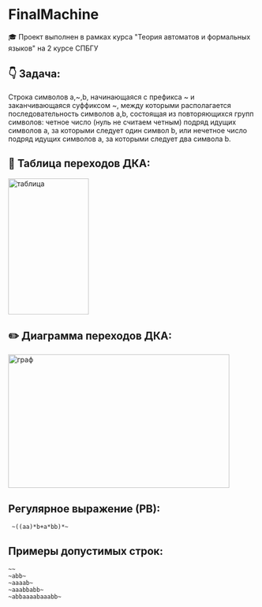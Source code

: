 # FinalMachine

:mortar_board: Проект выполнен в рамках курса "Теория автоматов и формальных языков" на 2 курсе СПБГУ

## :point_down: Задача: 
Строка символов a,~,b, начинающаяся с префикса ~ и заканчивающаяся суффиксом ~,
между которыми располагается последовательность символов a,b, состоящая из
повторяющихся групп символов: четное число (нуль не считаем четным) подряд
идущих символов a, за которыми следует один символ b, или нечетное число подряд
идущих символов a, за которыми следует два символа b.

## :date: Таблица переходов ДКA:

<img width="163" height="276" alt="таблица" src="https://github.com/user-attachments/assets/3d994b98-f024-485a-b550-d8585322e5f9" />

## :pencil2: Диаграмма переходов ДКA:

<img width="448" height="271" alt="граф" src="https://github.com/user-attachments/assets/bdfbb066-8e5f-47e0-bd3c-3f078c90b745" />

## Регулярное выражение (РВ):

```
 ~((aa)*b+a*bb)*~
```

## Примеры допустимых строк:

```
~~
~abb~
~aaaab~
~aaabbabb~
~abbaaaabaaabb~
```


